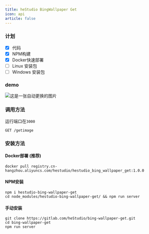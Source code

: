 ```yaml
---
title: heStudio BingWallpaper Get
icon: api
article: false
---
```


### 计划
- [x] 代码
- [x] NPM构建
- [x] Docker快速部署
- [ ] Linux 安装包
- [ ] Windows 安装包

### demo
![这是一张自动更换的图片](https://hbwg.hestudio.org/getimage)

### 调用方法
运行端口在`3000`
```
GET /getimage
```

### 安装方法
#### Docker部署 (推荐)
```shell
docker pull registry.cn-hangzhou.aliyuncs.com/hestudio/hestudio_bing_wallpaper_get:1.0.0
```
#### NPM安装
```shell
npm i hestudio-bing-wallpaper-get
cd node_modules/hestudio-bing-wallpaper-get/ && npm run server
```

#### 手动安装
```shell
git clone https://gitlab.com/heStudio/bing-wallpaper-get.git
cd bing-wallpaper-get
npm run server
```

